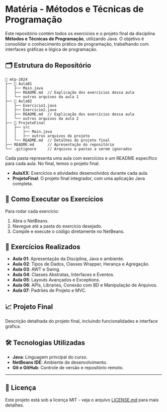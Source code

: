# Matéria - Métodos e Técnicas de Programação

Este repositório contém todos os exercícios e o projeto final da disciplina **Métodos e Técnicas de Programação**, utilizando Java. O objetivo é consolidar o conhecimento prático de programação, trabalhando com interfaces gráficas e lógica de programação.

## 🗂 Estrutura do Repositório

```
📁 mtp-2024
├── 📁 Aula01
│   ├── Main.java
│   ├── README.md  // Explicação dos exercícios dessa aula
│   └── outros arquivos da aula 1
├── 📁 Aula02
│   ├── Exercicio1.java
│   ├── Exercicio2.java
│   ├── README.md  // Explicação dos exercícios dessa aula
│   └── outros arquivos da aula 2
├── 📁 ProjetoFinal
│   ├── src
│   │   ├── Main.java
│   │   ├── outros arquivos do projeto
│   └── README.md  // Detalhes do projeto final
├── README.md      // Apresentação do repositório
└── .gitignore     // Arquivos e pastas a serem ignorados
```

Cada pasta representa uma aula com exercícios e um README específico para cada aula. No final, temos o projeto final.

- **AulaXX**: Exercícios e atividades desenvolvidos durante cada aula.
- **ProjetoFinal**: O projeto final integrador, com uma aplicação Java completa.  

## 🚀 Como Executar os Exercícios

Para rodar cada exercício:
1. Abra o NetBeans.
2. Navegue até a pasta do exercício desejado.
3. Compile e execute o código diretamente no NetBeans.

## 📝 Exercícios Realizados

- **Aula 01**: Apresentação da Disciplina, Java e ambiente.
- **Aula 02**: Tipos de Dados, Classes Wrapper, Herança e Agregação.
- **Aula 03**: AWT e Swing.
- **Aula 04**: Classes Abstratas, Interfaces e Eventos.
- **Aula 05**: Layouts Avançados e Exceptions.
- **Aula 06**: APIs, Libraries, Conexão com BD e Manipulação de Arquivos.
- **Aula 07**: Padrões de Projeto e MVC.

## 📈 Projeto Final

Descrição detalhada do projeto final, incluindo funcionalidades e interface gráfica.

## 🛠 Tecnologias Utilizadas

- **Java**: Linguagem principal do curso.
- **NetBeans IDE**: Ambiente de desenvolvimento.
- **Git e GitHub**: Controle de versão e repositório remoto.

---

## 📜 Licença

Este projeto está sob a licença MIT - veja o arquivo [LICENSE.md](LICENSE.md) para mais detalhes.

